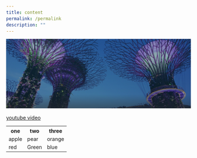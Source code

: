 ```yaml
---
title: content
permalink: /permalink
description: ""
---
```

![](/images/hero-banner.png)

[youtube video](https://youtu.be/poRckH1hSwc)


<table>
  <tr>
    <th>one</th>
    <th>two</th>
    <th>three</th>
  </tr>
  <tr>
    <td>apple</td>
    <td>pear</td>
    <td>orange</td>
  </tr>
  <tr>
    <td>red</td>
    <td>Green</td>
    <td>blue</td>
  </tr>